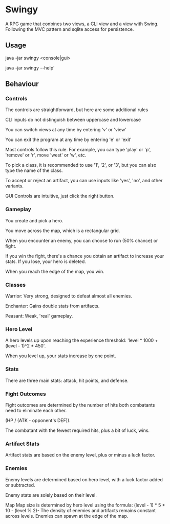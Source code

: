 # Swingy

A RPG game that conbines two views, a CLI view and a view with Swing. Following the MVC pattern and sqlite access for persistence.

## Usage

java -jar swingy <console|gui>

java -jar swingy --help'

## Behaviour

### Controls

The controls are straightforward, but here are some additional rules

CLI inputs do not distinguish between uppercase and lowercase

You can switch views at any time by entering 'v' or 'view'

You can exit the program at any time by entering 'e' or 'exit'

Most controls follow this rule. For example, you can type 'play' or 'p', 'remove' or 'r', move 'west' or 'w', etc.

To pick a class, it is recommended to use '1', '2', or '3', but you can also type the name of the class.

To accept or reject an artifact, you can use inputs like 'yes', 'no', and other variants.

GUI Controls are intuitive, just click the right button.

### Gameplay

You create and pick a hero.

You move across the map, which is a rectangular grid.

When you encounter an enemy, you can choose to run (50% chance) or fight.

If you win the fight, there's a chance you obtain an artifact to increase your stats. If you lose, your hero is deleted.

When you reach the edge of the map, you win.

### Classes

Warrior: Very strong, designed to defeat almost all enemies.

Enchanter: Gains double stats from artifacts.

Peasant: Weak, 'real' gameplay.

### Hero Level

A hero levels up upon reaching the experience threshold: 'level * 1000 + (level - 1)^2 * 450'.

When you level up, your stats increase by one point.

### Stats

There are three main stats: attack, hit points, and defense.

### Fight Outcomes

Fight outcomes are determined by the number of hits both combatants need to eliminate each other.

(HP / (ATK - opponent's DEF)).

The combatant with the fewest required hits, plus a bit of luck, wins.

### Artifact Stats

Artifact stats are based on the enemy level, plus or minus a luck factor.

### Enemies

Enemy levels are determined based on hero level, with a luck factor added or subtracted.

Enemy stats are solely based on their level.

Map
Map size is determined by hero level using the formula: (level - 1) * 5 + 10 - (level % 2)-
The density of enemies and artifacts remains constant across levels.
Enemies can spawn at the edge of the map.
